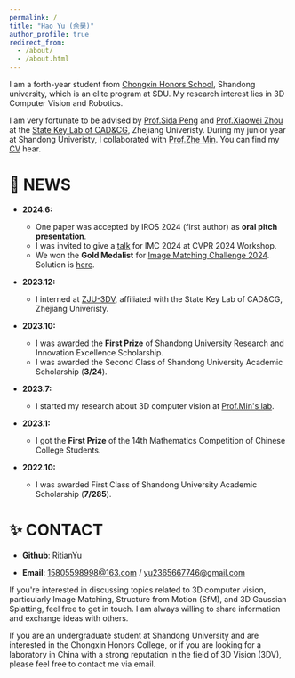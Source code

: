 ```yaml
---
permalink: /
title: "Hao Yu (余昊)"
author_profile: true
redirect_from: 
  - /about/
  - /about.html
---
```


I am a forth-year student from [Chongxin Honors School](https://github.com/CXXT-Projects/CXXT-Projects.github.io), Shandong university, which is an elite program at SDU. My research interest lies in 3D Computer Vision and Robotics.

I am very fortunate to be advised by [Prof.Sida Peng](https://pengsida.net/) and [Prof.Xiaowei Zhou](https://xzhou.me/) at the [State Key Lab of CAD&CG](http://www.cad.zju.edu.cn/zhongwen.html), Zhejiang Univeristy. During my junior year at Shandong Univeristy, I collaborated with [Prof.Zhe Min](https://faculty.sdu.edu.cn/minzhe/zh_CN/index.htm). You can find my [CV](https://github.com/RitianYu/RitianYu.github.io/blob/master/files/个人简历.pdf) hear.

🎉 NEWS
======
- **2024.6:**
  - One paper was accepted by IROS 2024 (first author) as **oral pitch presentation**.
  - I was invited to give a [talk](https://www.youtube.com/watch?v=KG-_i12fU_A&t=14701s) for IMC 2024 at CVPR 2024 Workshop.
  - We won the **Gold Medalist** for [Image Matching Challenge 2024](https://www.kaggle.com/competitions/image-matching-challenge-2024). Solution is [here](https://www.kaggle.com/competitions/image-matching-challenge-2024/discussion/511291).

- **2023.12:**
  - I interned at [ZJU-3DV](https://xzhou.me/), affiliated with the State Key Lab of CAD&CG, Zhejiang Univeristy.

- **2023.10:**
  - I was awarded the **First Prize** of Shandong University Research and Innovation Excellence Scholarship.
  - I was awarded the Second Class of Shandong University Academic Scholarship (**3/24**).

- **2023.7:**
  - I started my research about 3D computer vision at [Prof.Min's lab](https://faculty.sdu.edu.cn/minzhe/zh_CN/index.htm).

- **2023.1:**
  - I got the **First Prize** of the 14th Mathematics Competition of Chinese College Students.

- **2022.10:**
  - I was awarded First Class of Shandong University Academic Scholarship (**7/285**).

✨ CONTACT
======
- **Github**: RitianYu

- **Email**: 15805598998@163.com / yu2365667746@gmail.com 

If you're interested in discussing topics related to 3D computer vision, particularly Image Matching, Structure from Motion (SfM), and 3D Gaussian Splatting, feel free to get in touch. I am always willing to share information and exchange ideas with others.

If you are an undergraduate student at Shandong University and are interested in the Chongxin Honors College, or if you are looking for a laboratory in China with a strong reputation in the field of 3D Vision (3DV), please feel free to contact me via email.

